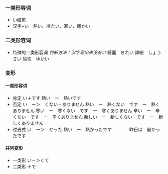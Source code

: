 ### 一类形容词
+ い结尾
+ 汉字+い　熱い、冷たい、寒い、暖かい
### 二类形容词
+ 特殊的二类形容词
*判断方法：汉字写出来没有い*
綺麗　きれい
詳細　しょうさい
愉快　ゆかい

### 变形
#### 一类形容词
+ 肯定
い＋です
熱い　ー　熱いです
+ 否定
い　ー＞　くない・ありません
熱い　ー　熱くない　です　ー　熱くありません
寒い　ー　寒くない　です　ー　寒くありません
辛い　ー　辛くない　です　ー　辛くありません
新しい　ー　新しくない　です　ー　新しくありません
+ 过去式
い　ー＞　かった
熱い　ー　熱かったです　　　　昨日は　暑かったです
#### 并列变形
+ 一类形
いー＞くて
+ 二类形
＋で